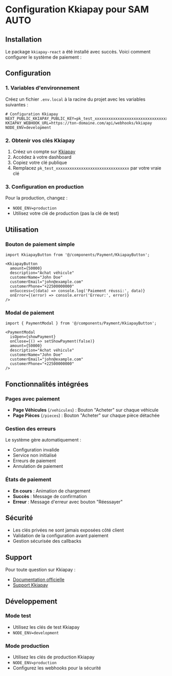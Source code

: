 # Configuration Kkiapay pour SAM AUTO

## Installation

Le package `kkiapay-react` a été installé avec succès. Voici comment configurer le système de paiement :

## Configuration

### 1. Variables d'environnement

Créez un fichier `.env.local` à la racine du projet avec les variables suivantes :

```env
# Configuration Kkiapay
NEXT_PUBLIC_KKIAPAY_PUBLIC_KEY=pk_test_xxxxxxxxxxxxxxxxxxxxxxxxxxxxxxxx
KKIAPAY_WEBHOOK_URL=https://ton-domaine.com/api/webhooks/kkiapay
NODE_ENV=development
```

### 2. Obtenir vos clés Kkiapay

1. Créez un compte sur [Kkiapay](https://kkiapay.com)
2. Accédez à votre dashboard
3. Copiez votre clé publique
4. Remplacez `pk_test_xxxxxxxxxxxxxxxxxxxxxxxxxxxxxxxx` par votre vraie clé

### 3. Configuration en production

Pour la production, changez :
- `NODE_ENV=production`
- Utilisez votre clé de production (pas la clé de test)

## Utilisation

### Bouton de paiement simple

```tsx
import KkiapayButton from '@/components/Payment/KkiapayButton';

<KkiapayButton
  amount={50000}
  description="Achat véhicule"
  customerName="John Doe"
  customerEmail="john@example.com"
  customerPhone="+22500000000"
  onSuccess={(data) => console.log('Paiement réussi:', data)}
  onError={(error) => console.error('Erreur:', error)}
/>
```

### Modal de paiement

```tsx
import { PaymentModal } from '@/components/Payment/KkiapayButton';

<PaymentModal
  isOpen={showPayment}
  onClose={() => setShowPayment(false)}
  amount={50000}
  description="Achat véhicule"
  customerName="John Doe"
  customerEmail="john@example.com"
  customerPhone="+22500000000"
/>
```

## Fonctionnalités intégrées

### Pages avec paiement

- **Page Véhicules** (`/vehicules`) : Bouton "Acheter" sur chaque véhicule
- **Page Pièces** (`/pieces`) : Bouton "Acheter" sur chaque pièce détachée

### Gestion des erreurs

Le système gère automatiquement :
- Configuration invalide
- Service non initialisé
- Erreurs de paiement
- Annulation de paiement

### États de paiement

- **En cours** : Animation de chargement
- **Succès** : Message de confirmation
- **Erreur** : Message d'erreur avec bouton "Réessayer"

## Sécurité

- Les clés privées ne sont jamais exposées côté client
- Validation de la configuration avant paiement
- Gestion sécurisée des callbacks

## Support

Pour toute question sur Kkiapay :
- [Documentation officielle](https://docs.kkiapay.com)
- [Support Kkiapay](https://kkiapay.com/support)

## Développement

### Mode test
- Utilisez les clés de test Kkiapay
- `NODE_ENV=development`

### Mode production
- Utilisez les clés de production Kkiapay
- `NODE_ENV=production`
- Configurez les webhooks pour la sécurité 